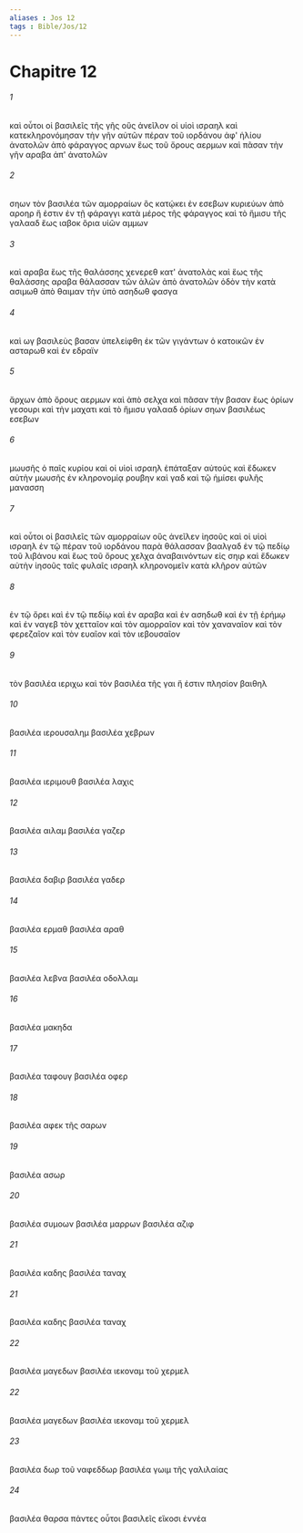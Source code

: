 ```yaml
---
aliases : Jos 12
tags : Bible/Jos/12
---
```


# Chapitre 12

###### 1
καὶ οὗτοι οἱ βασιλεῖς τῆς γῆς οὓς ἀνεῖλον οἱ υἱοὶ ισραηλ καὶ κατεκληρονόμησαν τὴν γῆν αὐτῶν πέραν τοῦ ιορδάνου ἀφ' ἡλίου ἀνατολῶν ἀπὸ φάραγγος αρνων ἕως τοῦ ὄρους αερμων καὶ πᾶσαν τὴν γῆν αραβα ἀπ' ἀνατολῶν
###### 2
σηων τὸν βασιλέα τῶν αμορραίων ὃς κατῴκει ἐν εσεβων κυριεύων ἀπὸ αροηρ ἥ ἐστιν ἐν τῇ φάραγγι κατὰ μέρος τῆς φάραγγος καὶ τὸ ἥμισυ τῆς γαλααδ ἕως ιαβοκ ὅρια υἱῶν αμμων
###### 3
καὶ αραβα ἕως τῆς θαλάσσης χενερεθ κατ' ἀνατολὰς καὶ ἕως τῆς θαλάσσης αραβα θάλασσαν τῶν ἁλῶν ἀπὸ ἀνατολῶν ὁδὸν τὴν κατὰ ασιμωθ ἀπὸ θαιμαν τὴν ὑπὸ ασηδωθ φασγα
###### 4
καὶ ωγ βασιλεὺς βασαν ὑπελείφθη ἐκ τῶν γιγάντων ὁ κατοικῶν ἐν ασταρωθ καὶ ἐν εδραϊν
###### 5
ἄρχων ἀπὸ ὄρους αερμων καὶ ἀπὸ σελχα καὶ πᾶσαν τὴν βασαν ἕως ὁρίων γεσουρι καὶ τὴν μαχατι καὶ τὸ ἥμισυ γαλααδ ὁρίων σηων βασιλέως εσεβων
###### 6
μωυσῆς ὁ παῖς κυρίου καὶ οἱ υἱοὶ ισραηλ ἐπάταξαν αὐτούς καὶ ἔδωκεν αὐτὴν μωυσῆς ἐν κληρονομίᾳ ρουβην καὶ γαδ καὶ τῷ ἡμίσει φυλῆς μανασση
###### 7
καὶ οὗτοι οἱ βασιλεῖς τῶν αμορραίων οὓς ἀνεῖλεν ἰησοῦς καὶ οἱ υἱοὶ ισραηλ ἐν τῷ πέραν τοῦ ιορδάνου παρὰ θάλασσαν βααλγαδ ἐν τῷ πεδίῳ τοῦ λιβάνου καὶ ἕως τοῦ ὄρους χελχα ἀναβαινόντων εἰς σηιρ καὶ ἔδωκεν αὐτὴν ἰησοῦς ταῖς φυλαῖς ισραηλ κληρονομεῖν κατὰ κλῆρον αὐτῶν
###### 8
ἐν τῷ ὄρει καὶ ἐν τῷ πεδίῳ καὶ ἐν αραβα καὶ ἐν ασηδωθ καὶ ἐν τῇ ἐρήμῳ καὶ ἐν ναγεβ τὸν χετταῖον καὶ τὸν αμορραῖον καὶ τὸν χαναναῖον καὶ τὸν φερεζαῖον καὶ τὸν ευαῖον καὶ τὸν ιεβουσαῖον
###### 9
τὸν βασιλέα ιεριχω καὶ τὸν βασιλέα τῆς γαι ἥ ἐστιν πλησίον βαιθηλ
###### 10
βασιλέα ιερουσαλημ βασιλέα χεβρων
###### 11
βασιλέα ιεριμουθ βασιλέα λαχις
###### 12
βασιλέα αιλαμ βασιλέα γαζερ
###### 13
βασιλέα δαβιρ βασιλέα γαδερ
###### 14
βασιλέα ερμαθ βασιλέα αραθ
###### 15
βασιλέα λεβνα βασιλέα οδολλαμ
###### 16
βασιλέα μακηδα
###### 17
βασιλέα ταφουγ βασιλέα οφερ
###### 18
βασιλέα αφεκ τῆς σαρων
###### 19
βασιλέα ασωρ
###### 20
βασιλέα συμοων βασιλέα μαρρων βασιλέα αζιφ
###### 21
βασιλέα καδης βασιλέα ταναχ
###### 21
βασιλέα καδης βασιλέα ταναχ
###### 22
βασιλέα μαγεδων βασιλέα ιεκοναμ τοῦ χερμελ
###### 22
βασιλέα μαγεδων βασιλέα ιεκοναμ τοῦ χερμελ
###### 23
βασιλέα δωρ τοῦ ναφεδδωρ βασιλέα γωιμ τῆς γαλιλαίας
###### 24
βασιλέα θαρσα πάντες οὗτοι βασιλεῖς εἴκοσι ἐννέα
